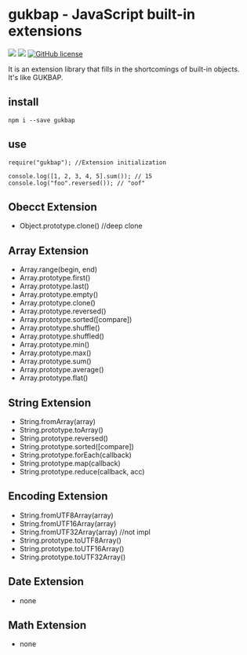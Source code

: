 # gukbap - JavaScript built-in extensions

![](https://img.shields.io/badge/language-Javascript-red) ![](https://img.shields.io/badge/version-0.2.4-brightgreen) [![GitHub license](https://img.shields.io/badge/license-MIT-blue.svg)](https://github.com/myyrakle/gukbap/blob/master/LICENSE)

It is an extension library that fills in the shortcomings of built-in objects.  
It's like GUKBAP.

## install

```
npm i --save gukbap
```

## use

```
require("gukbap"); //Extension initialization

console.log([1, 2, 3, 4, 5].sum()); // 15
console.log("foo".reversed()); // "oof"
```

## Obecct Extension

- Object.prototype.clone() //deep clone

## Array Extension

- Array.range(begin, end)
- Array.prototype.first()
- Array.prototype.last()
- Array.prototype.empty()
- Array.prototype.clone()
- Array.prototype.reversed()
- Array.prototype.sorted([compare])
- Array.prototype.shuffle()
- Array.prototype.shuffled()
- Array.prototype.min()
- Array.prototype.max()
- Array.prototype.sum()
- Array.prototype.average()
- Array.prototype.flat()

## String Extension

- String.fromArray(array)
- String.prototype.toArray()
- String.prototype.reversed()
- String.prototype.sorted([compare])
- String.prototype.forEach(callback)
- String.prototype.map(callback)
- String.prototype.reduce(callback, acc)

## Encoding Extension

- String.fromUTF8Array(array)
- String.fromUTF16Array(array)
- String.fromUTF32Array(array) //not impl
- String.prototype.toUTF8Array()
- String.prototype.toUTF16Array()
- String.prototype.toUTF32Array()

## Date Extension

- none

## Math Extension

- none
